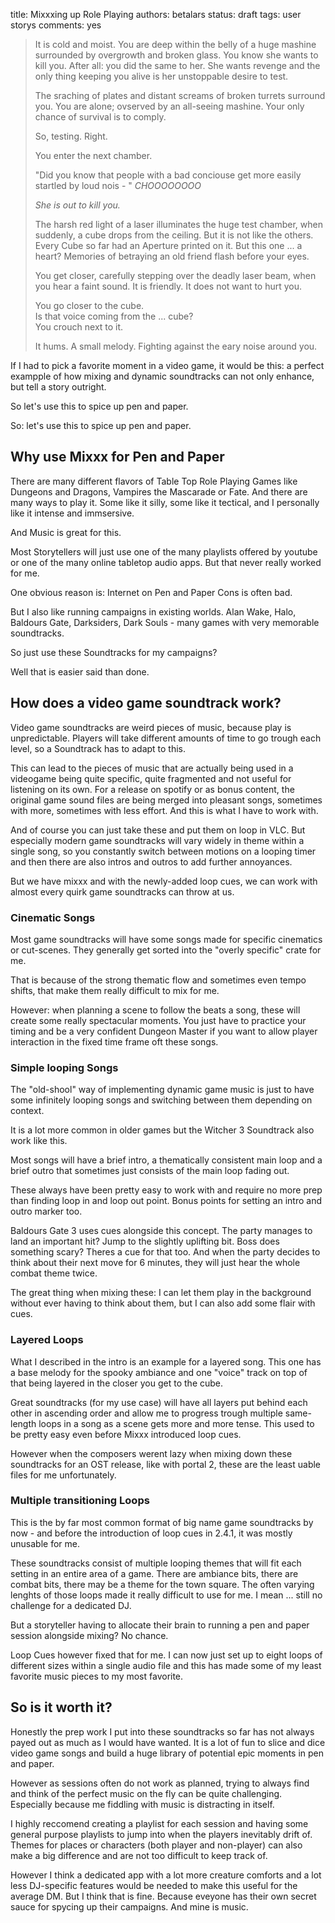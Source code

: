 title: Mixxxing up Role Playing
authors: betalars
status: draft
tags: user storys
comments: yes


> It is cold and moist. You are deep within the belly of a huge mashine surrounded by overgrowth and broken glass. You know she wants to kill you. After all: you did the same to her. She wants revenge and the only thing keeping you alive is her unstoppable desire to test.
>
> The sraching of plates and distant screams of broken turrets surround you. You are alone; ovserved by an all-seeing mashine. Your only chance of survival is to comply.
>
> So, testing. Right.
>
> You enter the next chamber.
>
> "Did you know that people with a bad conciouse get more easily startled by loud nois - " *CHOOOOOOOO*
>
> *She is out to kill you.*
> 
> The harsh red light of a laser illuminates the huge test chamber, when suddenly, a cube drops from the ceiling. But it is not like the others. Every Cube so far had an Aperture printed on it. But this one ... a heart? Memories of betraying an old friend flash before your eyes.
>
> You get closer, carefully stepping over the deadly laser beam, when you hear a faint sound. It is friendly. It does not want to hurt you.
>
> You go closer to the cube.  
> Is that voice coming from the ... cube?  
> You crouch next to it.
>
> It hums. A small melody. Fighting against the eary noise around you.

If I had to pick a favorite moment in a video game, it would be this: a perfect exampple of how mixing and dynamic soundtracks can not only enhance, but tell a story outright.

So let's use this to spice up pen and paper.

So: let's use this to spice up pen and paper.

## Why use Mixxx for Pen and Paper
There are many different flavors of Table Top Role Playing Games like Dungeons and Dragons, Vampires the Mascarade or Fate. And there are many ways to play it. Some like it silly, some like it tectical, and I personally like it intense and immsersive.

And Music is great for this.

Most Storytellers will just use one of the many playlists offered by youtube or one of the many online tabletop audio apps. But that never really worked for me.

One obvious reason is: Internet on Pen and Paper Cons is often bad.

But I also like running campaigns in existing worlds. Alan Wake, Halo, Baldours Gate, Darksiders, Dark Souls - many games with very memorable soundtracks.

So just use these Soundtracks for my campaigns?

Well that is easier said than done.

## How does a video game soundtrack work?

Video game soundtracks are weird pieces of music, because play is unpredictable. Players will take different amounts of time to go trough each level, so a Soundtrack has to adapt to this.

This can lead to the pieces of music that are actually being used in a videogame being quite specific, quite fragmented and not useful for listening on its own. For a release on spotify or as bonus content, the original game sound files are being merged into pleasant songs, sometimes with more, sometimes with less effort. And this is what I have to work with.

And of course you can just take these and put them on loop in VLC. But especially modern game soundtracks will vary widely in theme within a single song, so you constantly switch between motions on a looping timer and then there are also intros and outros to add further annoyances.

But we have mixxx and with the newly-added loop cues, we can work with almost every quirk game soundtracks can throw at us.

### Cinematic Songs
Most game soundtracks will have some songs made for specific cinematics or cut-scenes. They generally get sorted into the "overly specific" crate for me.

That is because of the strong thematic flow and sometimes even tempo shifts, that make them really difficult to mix for me.

However: when planning a scene to follow the beats a song, these  will create some really spectacular moments. You just have to practice your timing and be a very confident Dungeon Master if you want to allow player interaction in the fixed time frame oft these songs.

### Simple looping Songs
The "old-shool" way of implementing dynamic game music is just to have some infinitely looping songs and switching between them depending on context.

It is a lot more common in older games but the Witcher 3 Soundtrack also work like this.

Most songs will have a brief intro, a thematically consistent main loop and a brief outro that sometimes just consists of the main loop fading out.

These always have been pretty easy to work with and require no more prep than finding loop in and loop out point. Bonus points for setting an intro and outro marker too.


Baldours Gate 3 uses cues alongside this concept. The party manages to land an important hit? Jump to the slightly uplifting bit. Boss does something scary? Theres a cue for that too.
And when the party decides to think about their next move for 6 minutes, they will just hear the whole combat theme twice.

The great thing when mixing these: I can let them play in the background without ever having to think about them, but I can also add some flair with cues.


### Layered Loops
What I described in the intro is an example for a layered song. This one has a base melody for the spooky ambiance and one "voice" track on top of that being layered in the closer you get to the cube.

Great soundtracks (for my use case) will have all layers put behind each other in ascending order and allow me to progress trough multiple same-length loops in a song as a scene gets more and more tense. This used to be pretty easy even before Mixxx introduced loop cues.

However when the composers werent lazy when mixing down these soundtracks for an OST release, like with portal 2, these are the least uable files for me unfortunately.


### Multiple transitioning Loops
This is the by far most common format of big name game soundtracks by now - and before the introduction of loop cues in 2.4.1, it was mostly unusable for me.

These soundtracks consist of multiple looping themes that will fit each setting in an entire area of a game. There are ambiance bits, there are combat bits, there may be a theme for the town square. The often varying lenghts of those loops made it really difficult to use for me. I mean ... still no challenge for a dedicated DJ.

But a storyteller having to allocate their brain to running a pen and paper session alongside mixing? No chance.

Loop Cues however fixed that for me. I can now just set up to eight loops of different sizes within a single audio file and this has made some of my least favorite music pieces to my most favorite.	


## So is it worth it?
Honestly the prep work I put into these soundtracks so far has not always payed out as much as I would have wanted. It is a lot of fun to slice and dice video game songs and build a huge library of potential epic moments in pen and paper.

However as sessions often do not work as planned, trying to always find and think of the perfect music on the fly can be quite challenging. Especially because me fiddling with music is distracting in itself.

I highly reccomend creating a playlist for each session and having some general purpose playlists to jump into when the players inevitably drift of. Themes for places or characters (both player and non-player) can also make a big difference and are not too difficult to keep track of.

However I think a dedicated app with a lot more creature comforts and a lot less DJ-specific features would be needed to make this useful for the average DM. But I think that is fine. Because eveyone has their own secret sauce for spycing up their campaigns. And mine is music.
